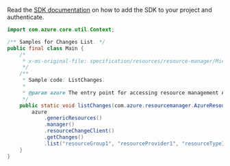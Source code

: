 Read the [SDK documentation](https://github.com/Azure/azure-sdk-for-java/blob/azure-resourcemanager_2.15.0/sdk/resourcemanager/azure-resourcemanager/README.md) on how to add the SDK to your project and authenticate.

```java
import com.azure.core.util.Context;

/** Samples for Changes List. */
public final class Main {
    /*
     * x-ms-original-file: specification/resources/resource-manager/Microsoft.Resources/stable/2022-05-01/examples/ListChanges.json
     */
    /**
     * Sample code: ListChanges.
     *
     * @param azure The entry point for accessing resource management APIs in Azure.
     */
    public static void listChanges(com.azure.resourcemanager.AzureResourceManager azure) {
        azure
            .genericResources()
            .manager()
            .resourceChangeClient()
            .getChanges()
            .list("resourceGroup1", "resourceProvider1", "resourceType1", "resourceName1", null, null, Context.NONE);
    }
}
```
